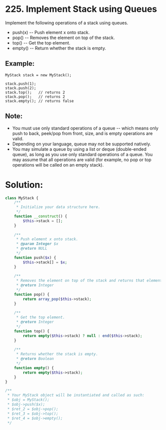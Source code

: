 # 225. Implement Stack using Queues
Implement the following operations of a stack using queues.
* push(x) -- Push element x onto stack.
* pop() -- Removes the element on top of the stack.
* top() -- Get the top element.
* empty() -- Return whether the stack is empty.
## Example:
~~~
MyStack stack = new MyStack();

stack.push(1);
stack.push(2);  
stack.top();   // returns 2
stack.pop();   // returns 2
stack.empty(); // returns false
~~~
## Note:
* You must use only standard operations of a queue -- which means only push to back, peek/pop from front, size, and is empty operations are valid.
* Depending on your language, queue may not be supported natively. 
* You may simulate a queue by using a list or deque (double-ended queue), as long as you use only standard operations of a queue.
  You may assume that all operations are valid (for example, no pop or top operations will be called on an empty stack).
# Solution:
~~~PHP
class MyStack {
    /**
     * Initialize your data structure here.
     */
    function __construct() {
        $this->stack = [];
    }
  
    /**
     * Push element x onto stack.
     * @param Integer $x
     * @return NULL
     */
    function push($x) {
        $this->stack[] = $x;
    }
  
    /**
     * Removes the element on top of the stack and returns that element.
     * @return Integer
     */
    function pop() {
        return array_pop($this->stack);
    }
  
    /**
     * Get the top element.
     * @return Integer
     */
    function top() {
        return empty($this->stack) ? null : end($this->stack);
    }
  
    /**
     * Returns whether the stack is empty.
     * @return Boolean
     */
    function empty() {
        return empty($this->stack);
    }
}

/**
 * Your MyStack object will be instantiated and called as such:
 * $obj = MyStack();
 * $obj->push($x);
 * $ret_2 = $obj->pop();
 * $ret_3 = $obj->top();
 * $ret_4 = $obj->empty();
 */
~~~